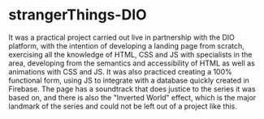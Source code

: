 # strangerThings-DIO
It was a practical project carried out live in partnership with the DIO platform, with the intention of developing a landing page from scratch, exercising all the knowledge of HTML, CSS and JS with specialists in the area, developing from the semantics and accessibility of HTML as well as animations with CSS and JS.   It was also practiced creating a 100% functional form, using JS to integrate with a database quickly created in Firebase.  The page has a soundtrack that does justice to the series it was based on, and there is also the "Inverted World" effect, which is the major landmark of the series and could not be left out of a project like this. 
